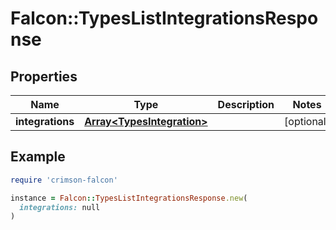 # Falcon::TypesListIntegrationsResponse

## Properties

| Name | Type | Description | Notes |
| ---- | ---- | ----------- | ----- |
| **integrations** | [**Array&lt;TypesIntegration&gt;**](TypesIntegration.md) |  | [optional] |

## Example

```ruby
require 'crimson-falcon'

instance = Falcon::TypesListIntegrationsResponse.new(
  integrations: null
)
```


